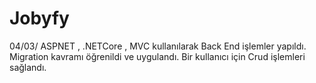 # Jobyfy
04/03/
ASPNET , .NETCore , MVC kullanılarak Back End işlemler yapıldı.
Migration kavramı öğrenildi ve uygulandı.
Bir kullanıcı için Crud işlemleri sağlandı.
